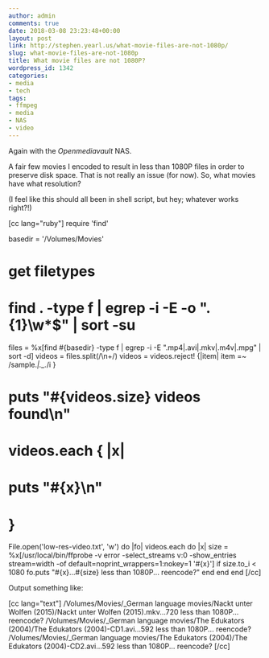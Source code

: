 ```yaml
---
author: admin
comments: true
date: 2018-03-08 23:23:48+00:00
layout: post
link: http://stephen.yearl.us/what-movie-files-are-not-1080p/
slug: what-movie-files-are-not-1080p
title: What movie files are not 1080P?
wordpress_id: 1342
categories:
- media
- tech
tags:
- ffmpeg
- media
- NAS
- video
---
```


Again with the _Openmediavault_ NAS.

A fair few movies I encoded to result in less than 1080P files in order to preserve disk space. That is not really an issue (for now). So, what movies have what resolution?

(I feel like this should all been in shell script, but hey; whatever works right?!)

[cc lang="ruby"]
require 'find'

basedir = '/Volumes/Movies'

# get filetypes
# find . -type f | egrep -i -E -o "\.{1}\w*$" | sort -su

files = %x[find #{basedir} -type f | egrep -i -E  "\.mp4|\.avi|\.mkv|\.m4v|\.mpg" | sort -d]
videos = files.split(/\n+/)
videos = videos.reject! {|item| item =~ /sample.*|\._.*/i }

# puts "#{videos.size} videos found\n"
# videos.each { |x|
#   puts "#{x}\n"
# }

File.open('low-res-video.txt', 'w') do |fo|
  videos.each do |x|
    size = %x[/usr/local/bin/ffprobe -v error -select_streams v:0 -show_entries stream=width -of default=noprint_wrappers=1:nokey=1 '#{x}']
    if size.to_i < 1080
      fo.puts "#{x}...#{size} less than 1080P... reencode?"
    end
  end
end
[/cc]

Output something like:

[cc lang="text"]
/Volumes/Movies/_German language movies/Nackt unter Wolfen (2015)/Nackt unter Wolfen (2015).mkv...720
 less than 1080P... reencode?
/Volumes/Movies/_German language movies/The Edukators (2004)/The Edukators (2004)-CD1.avi...592
 less than 1080P... reencode?
/Volumes/Movies/_German language movies/The Edukators (2004)/The Edukators (2004)-CD2.avi...592
 less than 1080P... reencode?
[/cc]
